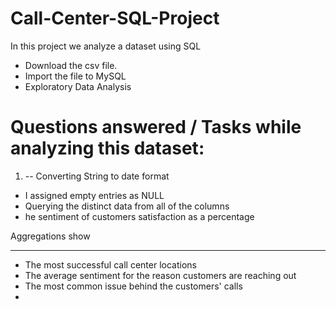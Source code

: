 # Call-Center-SQL-Project

In this project we analyze a dataset using SQL

* Download the csv file.
* Import the file to MySQL
* Exploratory Data Analysis 


# Questions answered / Tasks while analyzing this dataset: 

1. -- Converting String to date format
- I assigned empty entries as NULL
- Querying the distinct data from all of the columns  
- he sentiment of customers satisfaction as a percentage

Aggregations show
_____________________
* The most successful call center locations 
* The average sentiment for the reason customers are reaching out 
* The most common issue behind the customers' calls 
*
